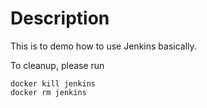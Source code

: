 # Description

This is to demo how to use Jenkins basically.

To cleanup, please run
```
docker kill jenkins
docker rm jenkins
```
